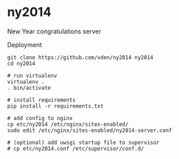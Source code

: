 ny2014
======

New Year congratulations server

Deployment

```
git clone https://github.com/vden/ny2014 ny2014
cd ny2014

# run virtualenv
virtualenv .
. bin/activate

# install requirements
pip install -r requirements.txt

# add config to nginx
cp etc/ny2014 /etc/nginx/sites-enabled/
sudo edit /etc/nginx/sites-enabled/ny2014-server.conf

# (optional) add uwsgi startup file to supervisor
# cp etc/ny2014.conf /etc/supervisor/conf.d/
```